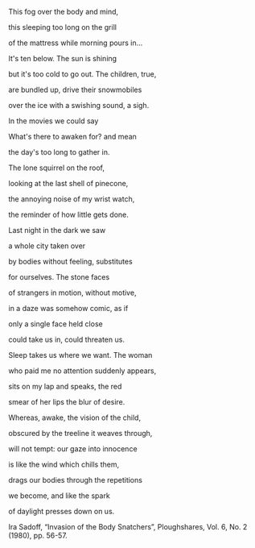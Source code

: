 This fog over the body and mind,

this sleeping too long on the grill 

of the mattress while morning pours in...

It's ten below. The sun is shining

but it's too cold to go out. The children, true,

are bundled up, drive their snowmobiles

over the ice with a swishing sound, a sigh.

In the movies we could say

What's there to awaken for? and mean

the day's too long to gather in.

The lone squirrel on the roof,

looking at the last shell of pinecone,

the annoying noise of my wrist watch,

the reminder of how little gets done.

Last night in the dark we saw

a whole city taken over

by bodies without feeling, substitutes

for ourselves. The stone faces

of strangers in motion, without motive,

in a daze was somehow comic, as if

only a single face held close

could take us in, could threaten us.

Sleep takes us where we want. The woman

who paid me no attention suddenly appears,

sits on my lap and speaks, the red

smear of her lips the blur of desire.

Whereas, awake, the vision of the child,

obscured by the treeline it weaves through,

will not tempt: our gaze into innocence

is like the wind which chills them,

drags our bodies through the repetitions

we become, and like the spark

of daylight presses down on us.

Ira Sadoff, “Invasion of the Body Snatchers”, Ploughshares, Vol. 6, No.
2 (1980), pp. 56-57.
